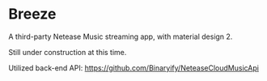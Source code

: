 # Breeze
A third-party Netease Music streaming app, with material design 2.

Still under construction at this time.

Utilized back-end API: https://github.com/Binaryify/NeteaseCloudMusicApi
